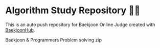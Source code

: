 # Algorithm Study Repository 🧑‍💻
This is an auto push repository for Baekjoon Online Judge created with [BaekjoonHub](https://github.com/BaekjoonHub/BaekjoonHub).

Baekjoon & Programmers Problem solving zip
